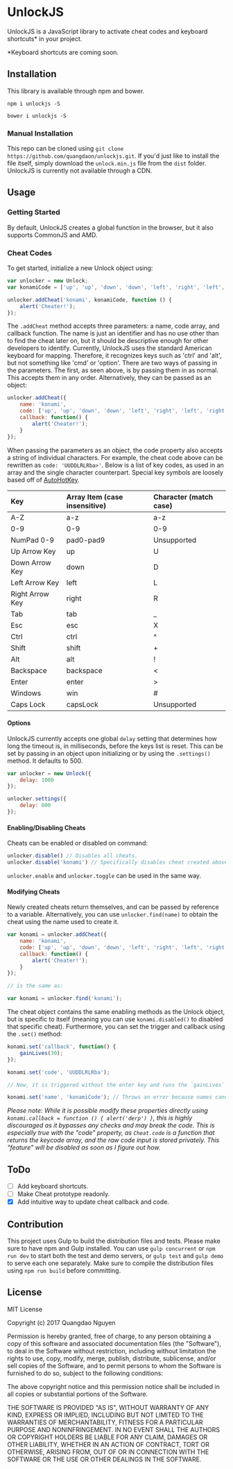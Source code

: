 # UnlockJS

UnlockJS is a JavaScript library to activate cheat codes and keyboard shortcuts\* in your project.

\*Keyboard shortcuts are coming soon.

## Installation

This library is available through npm and bower.

```
npm i unlockjs -S
```

```
bower i unlockjs -S
```

### Manual Installation

This repo can be cloned using `git clone https://github.com/quangdaon/unlockjs.git`. If you'd just like to install the file itself, simply download the `unlock.min.js` file from the `dist` folder. UnlockJS is currently not available through a CDN.

## Usage

### Getting Started

By default, UnlockJS creates a global function in the browser, but it also supports CommonJS and AMD.

### Cheat Codes

To get started, initialize a new Unlock object using:

```javascript
var unlocker = new Unlock;
var konamiCode = ['up', 'up', 'down', 'down', 'left', 'right', 'left', 'right', 'b', 'a', 'enter'];

unlocker.addCheat('konami', konamiCode, function () {
	alert('Cheater!');
});
```

The `.addCheat` method accepts three parameters: a name, code array, and callback function. The name is just an identifier and has no use other than to find the cheat later on, but it should be descriptive enough for other developers to identify. Currently, UnlockJS uses the standard American keyboard for mapping. Therefore, it recognizes keys such as 'ctrl' and 'alt', but not something like 'cmd' or 'option'. There are two ways of passing in the parameters. The first, as seen above, is by passing them in as normal. This accepts them in any order. Alternatively, they can be passed as an object:

```javascript
unlocker.addCheat({
	name: 'konami',
	code: ['up', 'up', 'down', 'down', 'left', 'right', 'left', 'right', 'b', 'a', 'enter'],
	callback: function() {
		alert('Cheater!');
	}
});
```
When passing the parameters as an object, the code property also accepts a string of individual characters. For example, the cheat code above can be rewritten as `code: 'UUDDLRLRba>'`. Below is a list of key codes, as used in an array and the single character counterpart. Special key symbols are loosely based off of [AutoHotKey](https://autohotkey.com/docs/Hotkeys.htm#Symbols).

| Key             | Array Item (case insensitive) | Character (match case) |
|:----------------|:------------------------------|:-----------------------|
| A-Z             | a-z                           | a-z                    |
| 0-9             | 0-9                           | 0-9                    |
| NumPad 0-9      | pad0-pad9                     | Unsupported            |
| Up Arrow Key    | up                            | U                      |
| Down Arrow Key  | down                          | D                      |
| Left Arrow Key  | left                          | L                      |
| Right Arrow Key | right                         | R                      |
| Tab             | tab                           | \_                     |
| Esc             | esc                           | X                      |
| Ctrl            | ctrl                          | ^                      |
| Shift           | shift                         | +                      |
| Alt             | alt                           | !                      |
| Backspace       | backspace                     | <                      |
| Enter           | enter                         | >                      |
| Windows         | win                           | #                      |
| Caps Lock       | capsLock                      | Unsupported            |

#### Options

UnlockJS currently accepts one global `delay` setting that determines how long the timeout is, in milliseconds, before the keys list is reset. This can be set by passing in an object upon initializing or by using the `.settings()` method. It defaults to 500.

```javascript
var unlocker = new Unlock({
	delay: 1000
});

unlocker.settings({
	delay: 800
});
```

#### Enabling/Disabling Cheats

Cheats can be enabled or disabled on command:

```javascript
unlocker.disable() // Disables all cheats.
unlocker.disable('konami') // Specifically disables cheat created above.
```

`unlocker.enable` and `unlocker.toggle` can be used in the same way.

#### Modifying Cheats

Newly created cheats return themselves, and can be passed by reference to a variable. Alternatively, you can use `unlocker.find(name)` to obtain the cheat using the name used to create it.

```javascript
var konami = unlocker.addCheat({
	name: 'konami',
	code: ['up', 'up', 'down', 'down', 'left', 'right', 'left', 'right', 'b', 'a', 'enter'],
	callback: function() {
		alert('Cheater!');
	}
});

// is the same as:

var konami = unlocker.find('konami');
```

The cheat object contains the same enabling methods as the Unlock object, but is specific to itself (meaning you can use `konami.disabled()` to disabled that specific cheat). Furthermore, you can set the trigger and callback using the `.set()` method:

```javascript
konami.set('callback', function() {
	gainLives(30);
});

konami.set('code', 'UUDDLRLRba');

// Now, it is triggered without the enter key and runs the `gainLives` function.

konami.set('name', 'konamiCode'); // Throws an error because names cannot be changed.
```

_Please note: While it is possible modify these properties directly using `konami.callback = function () { alert('derp') }`, this is highly discouraged as it bypasses any checks and may break the code. This is especially true with the "code" property, as `Cheat.code` is a function that returns the keycode array, and the raw code input is stored privately. This "feature" will be disabled as soon as I figure out how._

## ToDo

- [ ] Add keyboard shortcuts.
- [ ] Make Cheat prototype readonly.
- [X] Add intuitive way to update cheat callback and code.

## Contribution

This project uses Gulp to build the distribution files and tests. Please make sure to have npm and Gulp installed. You can use `gulp concurrent` or `npm run dev` to start both the test and demo servers, or `gulp test` and `gulp demo` to serve each one separately. Make sure to compile the distribution files using `npm run build` before committing.

## License

MIT License

Copyright (c) 2017 Quangdao Nguyen

Permission is hereby granted, free of charge, to any person obtaining a copy
of this software and associated documentation files (the "Software"), to deal
in the Software without restriction, including without limitation the rights
to use, copy, modify, merge, publish, distribute, sublicense, and/or sell
copies of the Software, and to permit persons to whom the Software is
furnished to do so, subject to the following conditions:

The above copyright notice and this permission notice shall be included in all
copies or substantial portions of the Software.

THE SOFTWARE IS PROVIDED "AS IS", WITHOUT WARRANTY OF ANY KIND, EXPRESS OR
IMPLIED, INCLUDING BUT NOT LIMITED TO THE WARRANTIES OF MERCHANTABILITY,
FITNESS FOR A PARTICULAR PURPOSE AND NONINFRINGEMENT. IN NO EVENT SHALL THE
AUTHORS OR COPYRIGHT HOLDERS BE LIABLE FOR ANY CLAIM, DAMAGES OR OTHER
LIABILITY, WHETHER IN AN ACTION OF CONTRACT, TORT OR OTHERWISE, ARISING FROM,
OUT OF OR IN CONNECTION WITH THE SOFTWARE OR THE USE OR OTHER DEALINGS IN THE
SOFTWARE.
